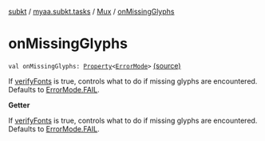 [subkt](../../index.md) / [myaa.subkt.tasks](../index.md) / [Mux](index.md) / [onMissingGlyphs](./on-missing-glyphs.md)

# onMissingGlyphs

`val onMissingGlyphs: `[`Property`](https://docs.gradle.org/current/javadoc/org/gradle/api/provider/Property.html)`<`[`ErrorMode`](../-error-mode/index.md)`>` [(source)](https://github.com/Myaamori/SubKt/blob/0.1.9/src/main/kotlin/myaa/subkt/tasks/muxtask.kt#L676)

If [verifyFonts](../../myaa.subkt.tasks.utils/verify-fonts.md) is true, controls what to do if missing glyphs are encountered.
Defaults to [ErrorMode.FAIL](../-error-mode/-f-a-i-l.md).

**Getter**

If [verifyFonts](../../myaa.subkt.tasks.utils/verify-fonts.md) is true, controls what to do if missing glyphs are encountered.
Defaults to [ErrorMode.FAIL](../-error-mode/-f-a-i-l.md).

